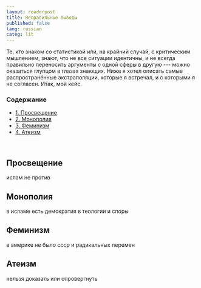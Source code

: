 ```yaml
---
layout: readerpost
title: Неправильные выводы 
published: false
lang: russian
categ: lit
---
```


Те, кто знаком со статистикой или, на крайний случай, с критическим мышлением, знают, что не все ситуации идентичны, и не всегда правильно переносить аргументы с одной сферы в другую --- можно оказаться глупцом в глазах знающих. Ниже я хотел описать самые распространённые экстраполяции, которые я встречал, и с которыми я не согласен. Итак, мой кейс.

### Содержание
<ul class="index">
<li><a href="#enlightenment">1. Просвещение</a></li>
<li><a href="#monopoly">2. Монополия</a></li>
<li><a href="#feminism">3. Феминизм</a></li>
<li><a href="#atheism">4. Атеизм</a></li>
</ul>

<a name="enlightenment"></a><br>
## Просвещение

ислам не против
<a name="monopoly"></a><br>
## Монополия
в исламе есть демократия в теологии и споры
<a name="feminism"></a><br>
## Феминизм
в америке не было ссср и радикальных перемен
<a name="atheism"></a><br>
## Атеизм
нельзя доказать или опровергнуть

